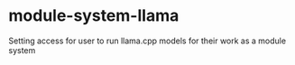 # module-system-llama
Setting access for user to run llama.cpp models for their work as a module system 
